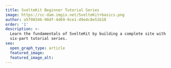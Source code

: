 ```yaml
---
title: SvelteKit Beginner Tutorial Series
image: https://cc-dam.imgix.net/SvelteKit+basics.png
author: a5f00346-90df-4d69-9ce1-d9e4c8e51b10
order: '1'
description: >-
  Learn the fundamentals of SvelteKit by building a complete site with this
  six-part tutorial series.
seo:
  open_graph_type: article
  featured_image:
  featured_image_alt:
---
```

